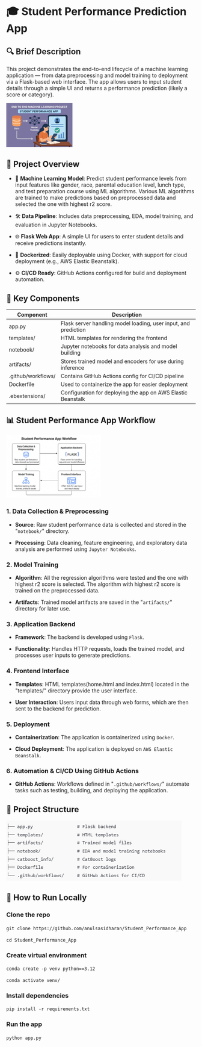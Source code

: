 # 🎓 Student Performance Prediction App

## 🔍 Brief Description
This project demonstrates the end-to-end lifecycle of a machine learning application — from data preprocessing and model training to deployment via a Flask-based web interface. The app allows users to input student details through a simple UI and returns a performance prediction (likely a score or category).

<img src="StudentPerformanceApp.jpg" alt="alt text" width="35%" height="auto"/>

## 🚀 Project Overview

- 🧠 **Machine Learning Model**: Predict student performance levels from input features like gender, race, parental education level, lunch type, and test preparation course using ML algorithms. Various ML algorithms are trained to make predictions based on preprocessed data and selected the one with highest r2 score.

- 🛠 **Data Pipeline**: Includes data preprocessing, EDA, model training, and evaluation in Jupyter Notebooks.

- 🌐 **Flask Web App**: A simple UI for users to enter student details and receive predictions instantly.

- 🐳 **Dockerized**: Easily deployable using Docker, with support for cloud deployment (e.g., AWS Elastic Beanstalk).

- ⚙️ **CI/CD Ready**: GitHub Actions configured for build and deployment automation.


## 🔧 Key Components
|Component|	Description|
|---------|------------|
|app.py|	Flask server handling model loading, user input, and prediction|
|templates/|	HTML templates for rendering the frontend|
|notebook/|	Jupyter notebooks for data analysis and model building|
|artifacts/|	Stores trained model and encoders for use during inference|
|.github/workflows/|	Contains GitHub Actions config for CI/CD pipeline|
|Dockerfile|	Used to containerize the app for easier deployment|
|.ebextensions/|	Configuration for deploying the app on AWS Elastic Beanstalk|

## 📊 Student Performance App Workflow

<img src="image.png" alt="alt text" width="50%" height="auto"/>

### 1. Data Collection & Preprocessing

- **Source**: Raw student performance data is collected and stored in the "`notebook/`" directory.

- **Processing**: Data cleaning, feature engineering, and exploratory data analysis are performed using `Jupyter Notebooks`.

### 2. Model Training

- **Algorithm**: All the regression algorithms were tested and the one with highest r2 score is selected. The algorithm with highest r2 score is trained on the preprocessed data.

- **Artifacts**: Trained model artifacts are saved in the "`artifacts/`" directory for later use.

### 3. Application Backend

- **Framework**: The backend is developed using `Flask`.

- **Functionality**: Handles HTTP requests, loads the trained model, and processes user inputs to generate predictions.

### 4. Frontend Interface

- **Templates**: HTML templates(home.html and index.html) located in the "templates/" directory provide the user interface.

- **User Interaction**: Users input data through web forms, which are then sent to the backend for prediction.

### 5. Deployment

- **Containerization**: The application is containerized using `Docker`.

- **Cloud Deployment**: The application is deployed on `AWS Elastic Beanstalk`.

### 6. Automation & CI/CD Using GitHub Actions

- **GitHub Actions**: Workflows defined in "`.github/workflows/`" automate tasks such as testing, building, and deploying the application.

## 📁 Project Structure

![alt text](image-1.png)


## 🧪 How to Run Locally

### Clone the repo
`git clone https://github.com/anulsasidharan/Student_Performance_App`

`cd Student_Performance_App`

### Create virtual environment
`conda create -p venv python==3.12`

`conda activate venv/`

### Install dependencies
`pip install -r requirements.txt`

### Run the app
`python app.py`
